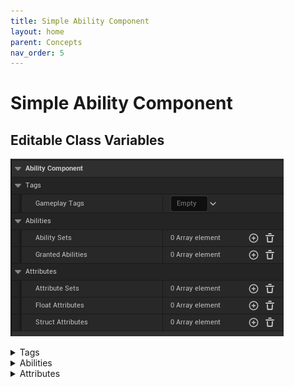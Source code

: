 ```yaml
---
title: Simple Ability Component
layout: home
parent: Concepts
nav_order: 5
---
```


# Simple Ability Component

## Editable Class Variables

![a screenshot of the class default variables of the ability component](../walkthrough/../../images/BS_AC_ClassVariables.png)

<details markdown="1">
  <summary>Tags</summary>

* These are replicated gameplay tags that are used to represent the "state" of the ability component. e.g. `PlayerState.Stunned`, `PlayerState.Dead`, etc.
* These are used by **abilities** and **attribute modifiers** to determine if they can be applied or not.  
e.g. *"Can I apply this damage modifier to the player if they are stunned?"*  
    * Another use case is checking for a tag like `PlayerState.MovementDisabled` in the pawn logic to determine if the player can move.  
    This is useful because a gameplay ability can apply and remove tags from the ability component i.e you can use tags to allow abilities to automatically stop the player from moving while the ability is running.
* You can add and remove tags using the **AddGameplayTag** and **RemoveGameplayTag** functions.
    ![a screenshot of the AddGameplayTag and RemoveGameplay tag functions in blueprints](../../images/BS_GameplayTagFunctions.png)
* There is an optional pin for a payload. The reason this exists is that whenever a gameplay tag is added or removed, it sends a SimpleEvent that can be listened to by other blueprints. The payload is a way to send extra data with the event.
    ![example of adding a tag with a payload and listening for the tag added event and extracting the payload](../../images/BS_GameplayTagEventListen.png)
* When listening for the events the **EventTag** for an added tag is `SimpleGAS.Events.AbilityComponent.GameplayTagAdded` and for a removed tag is `SimpleGAS.Events.AbilityComponent.GameplayTagRemoved`
    * The **DomainTag** is the tag that was added or removed.  

{: .tip }
You can use whatever naming scheme you want for your tags. I like to use `PlayerState.*` for the tags that represent the state of the player for example but any tag will work. 

</details>

<details markdown="1">
  <summary>Abilities</summary>

* **GrantedAbilities** are the abilities that this component can activate. They are an array of class references to **Gameplay Ability** blueprints.
    ![a screenshot of the granted abilities variable member](../../images/BS_GrantedAbilities.png)
* **AbilitySets** are are an array of a `DataAsset` that defines a group of abilities to grant. This is useful when you have different ability components that can activate the same abilities.
* To create an **AbilitySet** data asset, right-click in the content browser and go to `Create -> Miscellaneous -> Data Asset` for the data asset class select `Ability Set`

</details>
  
<details markdown="1">
  <summary>Attributes</summary>

**Float Attributes**  

* A `FloatAttribute` represents a single numerical value like Health, Stamina, Lives etc:
    ![a screenshot of the float attribute class default variables](../../images/BS_FloatAttribute.png)  
    1. `Attribute Name` is a cosmetic editor only value that makes it easier to scan through the list of float attributes in the editor. e.g.  
        ![a screenshot of the Attribute Name variable changing the name of the array entry in the editor inspector](../../images/BS_FloatAttributeName.png)
    2. `Attribute Tag` is the gameplay tag that identifies this attribute. 
        * This tag must be unique. 
        * If multiple float attributes have the same tag, only the last one will be used.
    3. `Base Value` is the "innate" value of the attribute. 
    4. `Current Value` is the current value of the attribute. 
    5. `Value Limits` enabling value limits allows you to clamp the associated value when it gets updated.  
        * e.g Ensuring Base Health can't go below 0.

{: .tip }
You can choose to only use the `current value` if you want. The `base value` is included as it is a common pattern to do something like `damage = base value + current value` (where current value acts like a bonus value).

**Struct Attributes**  
  
* A `StructAttribute` represents a more complex value like a Vector3 or a custom struct.
    ![a screenshot of the struct attribute class default variables](../../images/BS_StructAttribute.png)

    1. `Attribute Name` behaves the same as the float attribute name.  
    2. `Attribute Tag` behaves the same as the float attribute tag.
    3. `Attribute Type` is the type of struct that is being represented.  
        * e.g. If you have a struct called `FPlayerStats` you would select `FPlayerStats` from the dropdown.
        * If you later try to update the attribute with a different struct type, it will generate a warning and skip the update.
    4. `Attribute Handler` is an optional class that you can create to deal with changes to the struct variable members.
        * ![a screenshot of the class creation wizard highlighting SimpleStructAttributeHandler](../../images/BS_CreateAttributeHandlerClasspng.png)
        * The class has two overridable functions:
            * `OnInitializeStruct` provides default values for the struct members
            ![a screenshot of the struct attribute handler OnInitializedStruct function](../../images/BS_StructAttributeHandlerInitialize.png)
            * `OnStructChanged` allows you to compare the old and new struct values and send events based on the changes
            ![a screenshot of the OnStructChanged function](../../images/BS_StructChangedFunction.png)

{: .note }
If you don't supply an attribute handler, a more generic event is sent when the struct changes. The `EventTag` is `SimpleGAS.Events.Attributes.StructAttributeValueChanged` and the `DomainTag` is the tag of the struct attribute.

**Attribute Sets**  

* Similar to `AbilitySets`, `AttributeSets` are a way to group attributes together and share them between different ability components.
* To create an `AttributeSet` data asset, right-click in the content browser and go to `Create -> Miscellaneous -> Data Asset` for the data asset class select `Attribute Set`
* If an attribute is defined in multiple attribute sets, the last one will be used.   
